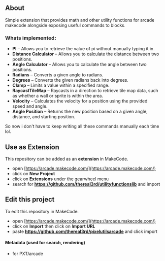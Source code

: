 ## About 
Simple extension that provides math and other utility functions for arcade makecode alongside exposing useful commands to blocks.

### Whats implemented:
* **PI** – Allows you to retrieve the value of pi without manually typing it in.
* **Distance Calculator** – Allows you to calculate the distance between two positions.
* **Angle Calculator** – Allows you to calculate the angle between two positions.
* **Radians** – Converts a given angle to radians.
* **Degrees** – Converts the given radians back into degrees.
* **Clamp** – Limits a value within a specified range.
* **RaycastTileMap** – Raycasts in a direction to retrieve tile map data, such as whether a wall or sprite is within the area.
* **Velocity** – Calculates the velocity for a position using the provided speed and angle.
* **Angle Position** – Returns the new position based on a given angle, distance, and starting position.

So now i don't have to keep writing all these commands manually each time lol.

## Use as Extension

This repository can be added as an **extension** in MakeCode.

* open [https://arcade.makecode.com/](https://arcade.makecode.com/)
* click on **New Project**
* click on **Extensions** under the gearwheel menu
* search for **https://github.com/thereal3rd/utilityfunctionslib** and import

## Edit this project

To edit this repository in MakeCode.

* open [https://arcade.makecode.com/](https://arcade.makecode.com/)
* click on **Import** then click on **Import URL**
* paste **https://github.com/thereal3rd/pixelutilsarcade** and click import

#### Metadata (used for search, rendering)

* for PXT/arcade
<script src="https://makecode.com/gh-pages-embed.js"></script><script>makeCodeRender("{{ site.makecode.home_url }}", "{{ site.github.owner_name }}/{{ site.github.repository_name }}");</script>
